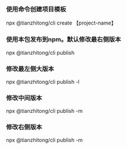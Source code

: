<!--
 * @Author: laotianwy 1695657342@qq.com
 * @Date: 2025-01-05 18:09:58
 * @LastEditors: laotianwy 1695657342@qq.com
 * @LastEditTime: 2025-01-05 18:12:28
 * @FilePath: /cli/README.md
 * @Description: 这是默认设置,请设置`customMade`, 打开koroFileHeader查看配置 进行设置: https://github.com/OBKoro1/koro1FileHeader/wiki/%E9%85%8D%E7%BD%AE
-->
### 使用命令创建项目模板
npx @tianzhitong/cli create 【project-name】

### 使用本包发布到npm。默认修改最右侧版本
npx @tianzhitong/cli publish

### 修改最左侧大版本
npx @tianzhitong/cli publish -l

### 修改中间版本
npx @tianzhitong/cli publish -m

### 修改右侧版本
npx @tianzhitong/cli publish -m